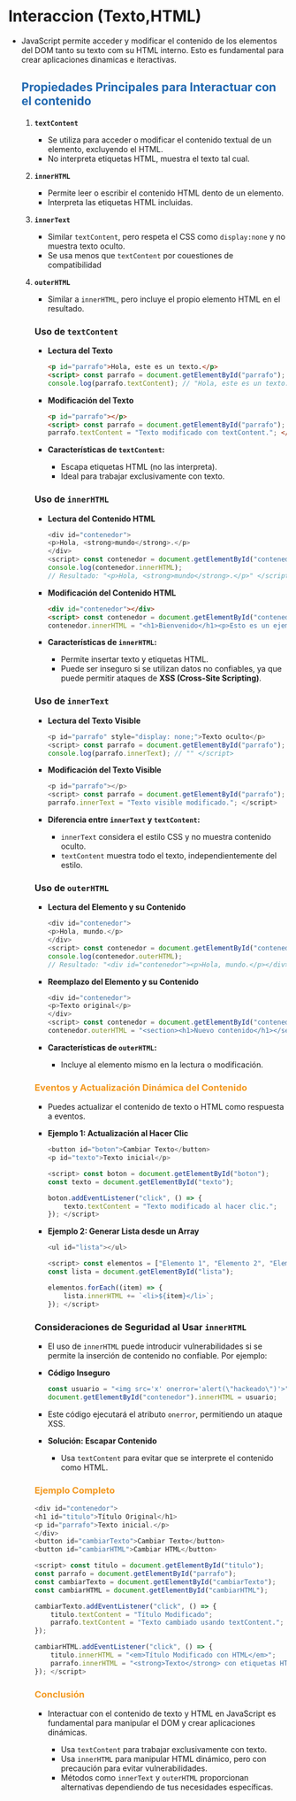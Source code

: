 # Interaccion (Texto,HTML)

* JavaScript permite acceder y modificar el contenido de los elementos del DOM tanto su texto com su HTML interno. Esto es fundamental para crear aplicaciones dinamicas e iteractivas.

    ## <span style="color:#2168b0">Propiedades Principales para Interactuar con el contenido</span>
    
    1. **`textContent`**
        * Se utiliza para acceder o modificar el contenido textual de un elemento, excluyendo el HTML.
        * No interpreta etiquetas HTML, muestra el texto tal cual.
        
    2. **`innerHTML`**
        * Permite leer o escribir el contenido HTML dento de un elemento.
        * Interpreta las etiquetas HTML incluidas.
        
    3. **`innerText`**
        * Similar `textContent`, pero respeta el CSS como `display:none` y no muestra texto oculto.
        * Se usa menos que `textContent` por couestiones de compatibilidad
        
    4. **`outerHTML`**
        * Similar a `innerHTML`, pero incluye el propio elemento HTML en el resultado.
        
        ### Uso de `textContent`

        * **Lectura del Texto**

            ```html
            <p id="parrafo">Hola, este es un texto.</p>
            <script> const parrafo = document.getElementById("parrafo");
            console.log(parrafo.textContent); // "Hola, este es un texto." </script>
            ```

        * **Modificación del Texto**

            ```html
            <p id="parrafo"></p>
            <script> const parrafo = document.getElementById("parrafo");
            parrafo.textContent = "Texto modificado con textContent."; </script>
            ```
        * **Características de `textContent`:**

            *   Escapa etiquetas HTML (no las interpreta).
            *   Ideal para trabajar exclusivamente con texto.


        ### Uso de `innerHTML`

        * **Lectura del Contenido HTML**

            ```javascript
            <div id="contenedor">
            <p>Hola, <strong>mundo</strong>.</p>
            </div>
            <script> const contenedor = document.getElementById("contenedor");
            console.log(contenedor.innerHTML); 
            // Resultado: "<p>Hola, <strong>mundo</strong>.</p>" </script>
            ```
        *  **Modificación del Contenido HTML**

            ```html
            <div id="contenedor"></div>
            <script> const contenedor = document.getElementById("contenedor");
            contenedor.innerHTML = "<h1>Bienvenido</h1><p>Esto es un ejemplo.</p>"; </script>
            ```
        * **Características de `innerHTML`:**
            *   Permite insertar texto y etiquetas HTML.
            *   Puede ser inseguro si se utilizan datos no confiables, ya que puede permitir ataques de **XSS (Cross-Site Scripting)**.

        ### Uso de `innerText`

        * **Lectura del Texto Visible**

            ```javascript
            <p id="parrafo" style="display: none;">Texto oculto</p>
            <script> const parrafo = document.getElementById("parrafo");
            console.log(parrafo.innerText); // "" </script>
            ```

        * **Modificación del Texto Visible**

            ```javascript
            <p id="parrafo"></p>
            <script> const parrafo = document.getElementById("parrafo");
            parrafo.innerText = "Texto visible modificado."; </script>
            ```

        * **Diferencia entre `innerText` y `textContent`:**

            *   `innerText` considera el estilo CSS y no muestra contenido oculto.
            *   `textContent` muestra todo el texto, independientemente del estilo.

        ### Uso de `outerHTML`

        * **Lectura del Elemento y su Contenido**

            ```javascript
            <div id="contenedor">
            <p>Hola, mundo.</p>
            </div>
            <script> const contenedor = document.getElementById("contenedor");
            console.log(contenedor.outerHTML);
            // Resultado: "<div id="contenedor"><p>Hola, mundo.</p></div>" </script>
            ```
 
        * **Reemplazo del Elemento y su Contenido**

            ```javascript
            <div id="contenedor">
            <p>Texto original</p>
            </div>
            <script> const contenedor = document.getElementById("contenedor");
            contenedor.outerHTML = "<section><h1>Nuevo contenido</h1></section>"; </script>
            ```

        * **Características de `outerHTML`:**

            *   Incluye al elemento mismo en la lectura o modificación.

        ### <span style="color:#f39921">Eventos y Actualización Dinámica del Contenido</span>

        * Puedes actualizar el contenido de texto o HTML como respuesta a eventos.

        * **Ejemplo 1: Actualización al Hacer Clic**

            ```javascript
            <button id="boton">Cambiar Texto</button>
            <p id="texto">Texto inicial</p>

            <script> const boton = document.getElementById("boton");
            const texto = document.getElementById("texto");

            boton.addEventListener("click", () => {
                texto.textContent = "Texto modificado al hacer clic.";
            }); </script>
            ```

        * **Ejemplo 2: Generar Lista desde un Array**

            ```javascript
            <ul id="lista"></ul>

            <script> const elementos = ["Elemento 1", "Elemento 2", "Elemento 3"];
            const lista = document.getElementById("lista");

            elementos.forEach((item) => {
                lista.innerHTML += `<li>${item}</li>`;
            }); </script>
            ```
        ### Consideraciones de Seguridad al Usar `innerHTML`

        * El uso de `innerHTML` puede introducir vulnerabilidades si se permite la inserción de contenido no confiable. Por ejemplo:

        *  **Código Inseguro**

            ```javascript
            const usuario = "<img src='x' onerror='alert(\"hackeado\")'>";
            document.getElementById("contenedor").innerHTML = usuario; 
            ```
        * Este código ejecutará el atributo `onerror`, permitiendo un ataque XSS.

        * **Solución: Escapar Contenido**
            * Usa `textContent` para evitar que se interprete el contenido como HTML.


        ### <span style="color:#f39921">Ejemplo Completo</span>

        ```javascript
        <div id="contenedor">
        <h1 id="titulo">Título Original</h1>
        <p id="parrafo">Texto inicial.</p>
        </div>
        <button id="cambiarTexto">Cambiar Texto</button>
        <button id="cambiarHTML">Cambiar HTML</button>

        <script> const titulo = document.getElementById("titulo");
        const parrafo = document.getElementById("parrafo");
        const cambiarTexto = document.getElementById("cambiarTexto");
        const cambiarHTML = document.getElementById("cambiarHTML");

        cambiarTexto.addEventListener("click", () => {
            titulo.textContent = "Título Modificado";
            parrafo.textContent = "Texto cambiado usando textContent.";
        });

        cambiarHTML.addEventListener("click", () => {
            titulo.innerHTML = "<em>Título Modificado con HTML</em>";
            parrafo.innerHTML = "<strong>Texto</strong> con etiquetas HTML.";
        }); </script>
        ```

        ### <span style="color:#f39921">Conclusión</span>

        * Interactuar con el contenido de texto y HTML en JavaScript es fundamental para manipular el DOM y crear aplicaciones dinámicas.

            *   Usa `textContent` para trabajar exclusivamente con texto.
            *   Usa `innerHTML` para manipular HTML dinámico, pero con precaución para evitar vulnerabilidades.
            *   Métodos como `innerText` y `outerHTML` proporcionan alternativas dependiendo de tus necesidades específicas.    